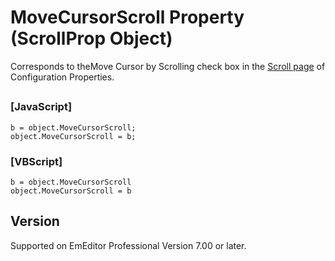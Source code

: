 # MoveCursorScroll Property (ScrollProp Object)

Corresponds to theMove Cursor by Scrolling check box in the [Scroll page](../../dlg/properties/scroll/index) of Configuration Properties.

## 

### \[JavaScript\]

```
b = object.MoveCursorScroll;
object.MoveCursorScroll = b;
```

### \[VBScript\]

```
b = object.MoveCursorScroll
object.MoveCursorScroll = b
```

## Version

Supported on EmEditor Professional Version 7.00 or later.
